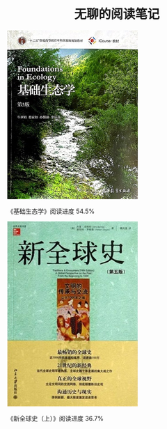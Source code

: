 <h1 align = "center">无聊的阅读笔记</h1>

[![基础生态学](./基础生态学/img/cover.jpg)](./基础生态学)

《基础生态学》阅读进度 54.5%

[![新全球史](./新全球史/img/cover.jpg)](./新全球史)

《新全球史（上）》阅读进度 36.7%